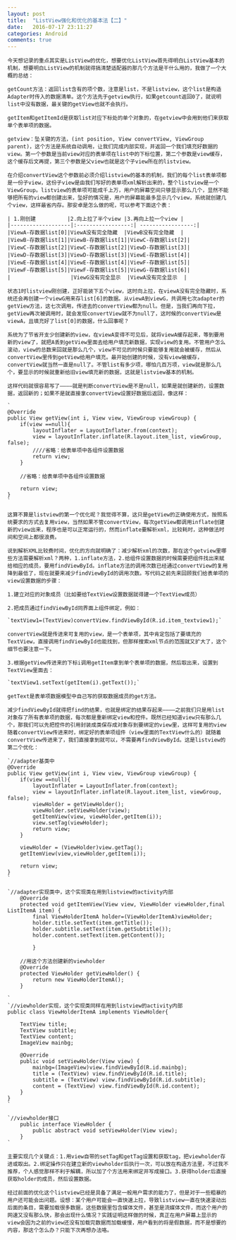 ```yaml
---
layout: post
title:  "ListView强化和优化的基本法【二】"
date:   2016-07-17 23:11:27
categories: Android
comments: true
---
```


    今天想记录的重点其实是ListView的优化，想要优化ListView首先得明白ListView基本的机制，想要明白ListView的机制就得搞清楚适配器的那几个方法是干什么用的，我做了一个大概的总结：

    getCount方法：返回list含有的项个数，注意是list，不是listview，这个list是构造Adapter时传入的数据清单。这个方法先于getview执行，如果getcount返回0了，就说明list中没有数据，最关键的getView也就不会执行。

    getItem和getItemId是获取list对应下标处的单个对象的，在getview中会用到他们来获取单个表单项的数据。

    getview：坠关键的方法，(int position, View convertView, ViewGroup parent)，这个方法是系统自动调用，让我们完成内部实现，并返回一个我们填充好数据的view。第一个参数是当前view对应的表单项在list中的下标位置，第二个参数是view缓存，这个缓存后文再提，第三个参数是父view也就是这个子view所在的listview。

    在介绍convertView这个参数前必须介绍listview的基本的机制，我们的每个list表单项都是一份子view，这份子view是由我们写好的表单项xml解析出来的，整个listview是一个ViewGroup。listview的表单项可能成千上万，用户的屏幕空间只够显示那么几个，显然不能够把所有的view都创建出来，坠好的情况是，用户的屏幕能最多显示几个view，系统就创建几个view，这样最省内存。那安卓是怎么做的呢，可以参考下面这个表：

    | 1.刚创建          |2.向上拉了半个view |3.再向上拉一个view |
    |-------------------|:-----------------:| -----------------:|
    |ViewA-存数据list[0]|ViewA没有完全隐藏  |ViewB没有完全隐藏  |
    |ViewB-存数据list[1]|ViewB-存数据list[1]|ViewC-存数据list[2]|
    |ViewC-存数据list[2]|ViewC-存数据list[2]|ViewD-存数据list[3]|
    |ViewD-存数据list[3]|ViewD-存数据list[3]|ViewE-存数据list[4]|
    |ViewE-存数据list[4]|ViewE-存数据list[4]|ViewF-存数据list[5]|
    |ViewF-存数据list[5]|ViewF-存数据list[5]|ViewG-存数据list[6]|
    |                   |ViewG没有完全显示  |ViewA没有完全显示  |

    状态1时listview刚创建，正好能装下五个view，这时向上拉，在viewA没有完全隐藏时，系统还会再创建一个viewG用来存list[6]的数据。从viewA到viewG，共调用七次adapter的getView方法，这七次调用，传进去的convertView都为null。但是，当我们再向下拉，getView再次被调用时，就会发现convertView就不为null了，这时候的convertView是viewA，且填充好了list[0]的数据，什么回事呢？

    系统为了节省开支少创建新的view，在viewA变得不可见后，就将viewA缓存起来，等到要用新的view了，就把A丢到getView里面去给用户填充新数据，实现view的复用。不管用户怎么滚动，view的总数来回就是那么几个，view不可见的时候只要能够复用就会被缓存，然后从convertView里传到getView给用户填充。最开始创建的时候，没有view被缓存，convertView就当然一直是null了。不管list有多少项，哪怕几百万项，view就是那么几个，要显示的时候就重新给旧view填充新的数据，这就是listview基本的机制。

    这样代码就很容易写了————就是判断convertView是不是null，如果是就创建新的，设置数据，返回新的；如果不是就直接拿convertView设置好数据后返回，像这样：

    `
    @Override
    public View getView(int i, View view, ViewGroup viewGroup) {
        if(view ==null){
            layoutInflater = LayoutInflater.from(context);
            view = layoutInflater.inflate(R.layout.item_list, viewGroup, false);
            ////省略：给表单项中各组件设置数据
            return view;
        }

        //省略：给表单项中各组件设置数据

        return view;
    }
    `

    这算不算是listview的第一个优化呢？我觉得不算，这只是getView的正确使用方式，按照系统要求的方式去复用view，当然如果不管convertView，每次getView都调用inflate创建新的view出来，程序也是可以正常运行的，然而inflate要解析xml，比较耗时，这种做法时间和空间上都很浪费。

    说到解析XML比较费时间，优化的方向就明确了：减少解析xml的次数，那在这个getview里哪些方法需要解析xml？两种，1.inflate方法，2.给组件设置数据的时候需要把组件找出来赋给相应的成员，要用findViewById。inflate方法的调用次数已经通过convertView的复用降到最低了，现在就要来减少findViewById的调用次数。写代码之前先来回顾我们给表单项的view设置数据的步骤：

    1.建立对应的对象成员（比如要给TextView设置数据就得建一个TextView成员）

    2.把成员通过findViewById同界面上组件绑定，例如：

    `textView1=(TextView)convertView.findViewById(R.id.item_textview1);`

    convertView就是传进来可复用的view，是一个表单项，其中肯定包括了要填充的TextView，直接调用findViewById也能找到，但那样搜索xml节点的范围就又扩大了，这个细节也要注意一下。

    3.根据getView传进来的下标i调用getItem拿到单个表单项的数据，然后取出来，设置到TextView里面去：

    `textView1.setText(getItem(i).getText());`

    getText是表单项数据模型中自己写的获取数据成员的get方法。

    减少findViewById就得把find的结果，也就是绑定的结果存起来————之前我们只是用list对象存了所有表单项的数据，每次都是重新绑定view和控件。既然已经知道view只有那么几个，那我们可以先把控件的引用封装成类保存成对象存到要绑定的view里，这样可复用的view随着convertView传进来时，绑定好的表单项组件（view里面的TextView什么的）就随着convertView传进来了，我们直接拿到就可以，不需要再findViewById。这是listview的第二个优化：

    `//adapter基类中
    @Override
    public View getView(int i, View view, ViewGroup viewGroup) {
        if(view ==null){
            layoutInflater = LayoutInflater.from(context);
            view = layoutInflater.inflate(R.layout.item_list, viewGroup, false);
            viewHolder = getViewHolder();
            viewHolder.setViewHolder(view);
            getItemView(view, viewHolder,getItem(i));
            view.setTag(viewHolder);
            return view;
        }

        viewHolder = (ViewHolder)view.getTag();
        getItemView(view,viewHolder,getItem(i));

        return view;
    }
    `

    `//adapter实现类中，这个实现类在用到listview的activity内部
        @Override
        protected void getItemView(View view, ViewHolder viewHolder,final ListItemA item) {
            final ViewHolderItemA holder=(ViewHolderItemA)viewHolder;
            holder.title.setText(item.getTitle());
            holder.subtitle.setText(item.getSubtitle());
            holder.content.setText(item.getContent());

            }

        //用这个方法创建新的viewholder
        @Override
        protected ViewHolder getViewHolder() {
            return new ViewHolderItemA();
        }
        
    `
    `//viewholder实现，这个实现类同样在用到listview的activity内部
    public class ViewHolderItemA implements ViewHolder{

        TextView title;
        TextView subtitle;
        TextView content;
        ImageView mainbg;

        @Override
        public void setViewHolder(View view) {
            mainbg=(ImageView)view.findViewById(R.id.mainbg);
            title = (TextView) view.findViewById(R.id.title);
            subtitle = (TextView) view.findViewById(R.id.subtitle);
            content = (TextView) view.findViewById(R.id.content);
        }
    }
    `

    `//viewholder接口
        public interface ViewHolder {
            public abstract void setViewHolder(View view);
        }
    `

    主要实现几个关键点：1.用view自带的setTag和getTag设置和获取tag，把viewholder存进或取出。2.绑定操作只在建立新的viewholder后执行一次，可以放在构造方法里，不过我不推荐，个人感觉那样不利于解耦，所以加了个方法用来绑定并写成接口。3.获得holder后直接获取holder的成员，然后设置数据。

    经过前面的优化这个listview已经是具备了满足一般用户需求的能力了，但是对于一些粗暴的用户还可能会出问题。设想：某个用户可能会一直快速上拉，导致listview一直在快速滚动出后面的条目，需要加载很多数据，这些数据里包含媒体文件，甚至是流媒体文件，而这个用户的网速又没有那么快，那会出现什么情况？实践证明这样做的时候，真正在用户屏幕上显示的view会因为之前的view还没有加载完数据而加载缓慢，用户看到的将是假数据，而不是想要的内容，那这个怎么办？只能下次再想办法咯。